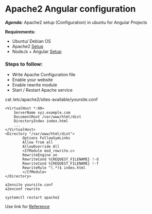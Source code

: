 # Apache2 Angular configuration

***Agenda:*** Apache2 setup (Configuration) in ubuntu for Angular Projects

**Requirements:**

- Ubuntu/ Debian OS
- Apache2 [Setup][Apache2-Setup]
- NodeJs + Angular [Setup][Angular-Setup] 

[Angular-Setup]: https://www.howtoforge.com/how-to-install-angular-on-ubuntu-2004/

[Apache2-Setup]: https://www.digitalocean.com/community/tutorials/how-to-install-the-apache-web-server-on-ubuntu-18-04

### Steps to follow:

- Write Apache Configuration file
- Enable your website
- Enable rewrite module
- Start / Restart Apache service


cat /etc/apache2/sites-available/yoursite.conf

```
<VirtualHost *:80>
	ServerName xyz.example.com
	DocumentRoot /var/www/html/dist
	DirectoryIndex index.html
	...
</VirtualHost>
<Directory "/var/www/html/dist">
        Options FollowSymLinks
        Allow from all
        AllowOverride All
        <IfModule mod_rewrite.c>
        RewriteEngine on
        RewriteCond %{REQUEST_FILENAME} !-d
        RewriteCond %{REQUEST_FILENAME} !-f
        RewriteRule ^(.*)$ index.html
        </IfModule>
</Directory>
```

```
a2ensite yoursite.conf
a2enconf rewrite
```

```
systemctl restart apache2
```

Use link for [Reference][details]

[details]: https://stackoverflow.com/questions/43038060/deploy-angular-2-to-apache-server
